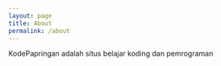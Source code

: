 ```yaml
---
layout: page
title: About
permalink: /about
---
```





KodePapringan adalah situs belajar koding dan pemrograman